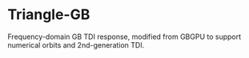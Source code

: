 # Triangle-GB
Frequency-domain GB TDI response, modified from GBGPU to support numerical orbits and 2nd-generation TDI.
